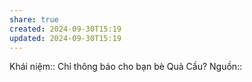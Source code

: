 ```yaml
---
share: true
created: 2024-09-30T15:19
updated: 2024-09-30T15:19
---
```

Khái niệm:: 
Chỉ thông báo cho bạn bè Quả Cầu?
Nguồn:: 
